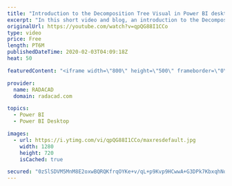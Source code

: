 ```yaml
---
title: "Introduction to the Decomposition Tree Visual in Power BI desktop"
excerpt: "In this short video and blog, an introduction to the Decomposition tree has been provided"
originalUrl: https://youtube.com/watch?v=qpQG88I1CCo
type: video
price: Free
length: PT6M
publishedDateTime: 2020-02-03T04:09:18Z
heat: 50

featuredContent: "<iframe width=\"800\" height=\"500\" frameborder=\"0\" src=\"https://www.youtube.com/embed/qpQG88I1CCo\" allow=\"accelerometer; autoplay; encrypted-media; gyroscope; picture-in-picture\" allowfullscreen></iframe>"

provider:
  name: RADACAD
  domain: radacad.com

topics:
  - Power BI
  - Power BI Desktop

images:
  - url: https://i.ytimg.com/vi/qpQG88I1CCo/maxresdefault.jpg
    width: 1280
    height: 720
    isCached: true

secured: "0zSlSDVM5MnM8E2oxwBQRQKfrqOYKe+v/qL+p9Kvp9HCwwA+G3DPk7KbxqhNqCeMWYEFcYx1aUq1a0nXQXJIUmK1MouygkA0Vg2PEC/c/We0/kPVknr1H7/fkKdjA1GADE0P3Rh0ytDvmpY9p7qbjx6J3kdvIlo/wcwzq2I5gsquPXyoPPLddZPzkXZorgc8RdkjwBol6Y+X4u3e+/2TSOB+O4HxJiWvHsfpD23K9Gp6J8JFlpumEWId+ew4yE/A8PhnB2nhqB7xVF9n/h6ys0WOmYfBDWOahaZvW7LWtW+ZX1vBPIxqQQ9cZ8I+SckrEJ9bXS7wzn/864bBxpdiIRUV8liwKP3/4IL46gRCOA/4zP4nXkwacRLCCAx/BMjG8+De9hsfa4heaRxRcZuMCRbiTAyg8luqIp2Cgz8h3S0=;1vCyQ/o7+7xttMcGfciKdg=="
---
```


